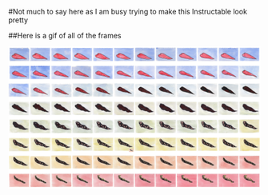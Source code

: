 #Not much to say here as I am busy trying to make this Instructable look pretty

##Here is a gif of all of the frames

![Many many frames of Animation](./images/splash.gif)
